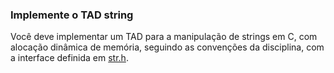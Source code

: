 ### Implemente o TAD string

Você deve implementar um TAD para a manipulação de strings em C, com alocação dinâmica de memória, seguindo as convenções da disciplina, com a interface definida em [str.h](str.h).
